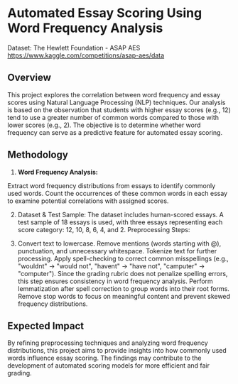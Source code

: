 # Automated Essay Scoring Using Word Frequency Analysis
Dataset: The Hewlett Foundation - ASAP AES https://www.kaggle.com/competitions/asap-aes/data

## Overview
This project explores the correlation between word frequency and essay scores using Natural Language Processing (NLP) techniques. Our analysis is based on the observation that students with higher essay scores (e.g., 12) tend to use a greater number of common words compared to those with lower scores (e.g., 2). The objective is to determine whether word frequency can serve as a predictive feature for automated essay scoring.

## Methodology
1. **Word Frequency Analysis:**

Extract word frequency distributions from essays to identify commonly used words.
Count the occurrences of these common words in each essay to examine potential correlations with assigned scores.

2. Dataset & Test Sample:
The dataset includes human-scored essays.
A test sample of 18 essays is used, with three essays representing each score category: 12, 10, 8, 6, 4, and 2.
Preprocessing Steps:

3. Convert text to lowercase.
Remove mentions (words starting with @), punctuation, and unnecessary whitespace.
Tokenize text for further processing.
Apply spell-checking to correct common misspellings (e.g., "wouldnt" → "would not", "havent" → "have not", "camputer" → "computer"). Since the grading rubric does not penalize spelling errors, this step ensures consistency in word frequency analysis.
Perform lemmatization after spell correction to group words into their root forms.
Remove stop words to focus on meaningful content and prevent skewed frequency distributions.
## Expected Impact
By refining preprocessing techniques and analyzing word frequency distributions, this project aims to provide insights into how commonly used words influence essay scoring. The findings may contribute to the development of automated scoring models for more efficient and fair grading.

